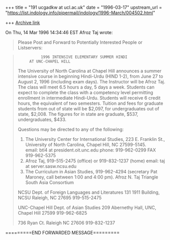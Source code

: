 +++
title = "191 ucgadkw at ucl.ac.uk"
date = "1996-03-17"
upstream_url = "https://list.indology.info/pipermail/indology/1996-March/004502.html"

+++
[Archive link](https://list.indology.info/pipermail/indology/1996-March/004502.html)


On Thu, 14 Mar 1996 14:34:46 EST Afroz Taj <taj at server.sasw.ncsu.edu> wrote:


> Please Post and Forward to Potentially Interested People or Listservers:

>               1996 INTENSIVE ELEMENTARY SUMMER HINDI
> 		   AT UNC-CHAPEL HILL
> 
> The University of North Carolina at Chapel Hill announces a summer 
> intensive course in beginning Hindi-Urdu (HIND 1-2), from June 27 to August 
> 2, 1996 (including exam days). The Instructor will be Afroz Taj.  
> The class will meet 6.5 hours a day, 5 days a week. 
> Students can expect to complete the class with a competency level 
> permitting enrollment in intermediate Hindi-Urdu.  Students will receive 6 
> credit hours, the equivalent of two semesters.  Tuition and fees for graduate 
> students from out of state will be $2,097, for undergraduates out of state, 
> $2,008.  The figures for in state are graduate, $537, undergraduates, $433.  
> 
> Questions may be directed to any of the following:
> 
> 1. The University Center for International Studies,
> 223 E. Franklin St., University of North Carolina, Chapel Hill, NC 27599-5145.  
> email: btl4 at president.oit.unc.edu
> phone: 919-962-0299  FAX 919-962-5375
> 2. Afroz Taj, 919-515-2475 (office) or 919-832-1237 (home)
>  email: taj at server.sasw.ncsu.edu
> 3. The Curriculum in Asian Studies, 919-962-4294 (secretary Pat 
> Maroney, call between 1:00 and 4:00 pm).
> Afroz N. Taj             Triangle South Asia Consortium
> 
> NCSU Dept. of Foreign Languages and Literatures
> 131 1911 Building, NCSU Raleigh, NC 27695          919-515-2475
> 
> UNC-Chapel Hill Dept. of Asian Studies
> 209 Abernethy Hall, UNC, Chapel Hill 27599         919-962-6825
> 
> 736 Ryan Ct.
> Raleigh NC 27606                                   919-832-1237

=========END FORWARDED MESSAGE=========






